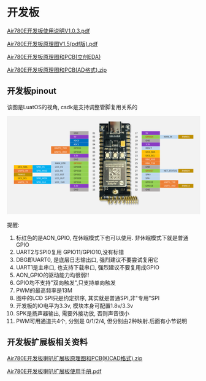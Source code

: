 # 开发板

[ Air780E开发板使用说明V1.0.3.pdf](https://cdn.openluat-luatcommunity.openluat.com/attachment/20221214113943532_%E5%BC%80%E5%8F%91%E6%9D%BFCore_Air780E%E4%BD%BF%E7%94%A8%E8%AF%B4%E6%98%8EV1.0.3.pdf)

[Air780E开发板原理图V1.5(pdf版).pdf](https://cdn.openluat-luatcommunity.openluat.com/attachment/20221028114557272_Air780E开发板原理图V1.5(pdf版).pdf)

[Air780E开发板原理图和PCB(立创EDA)](https://oshwhub.com/luat/evb_air780x_v1-6)

[Air780E开发板原理图和PCB(AD格式).zip](https://cdn.openluat-luatcommunity.openluat.com/attachment/20221104135203881_780X开发板原理图和PCB(AD格式).zip)


## 开发板pinout

该图是LuatOS的视角, csdk是支持调整管脚复用关系的

![pinout2air780e](pinout.png)

提醒:
1. 标红色的是AON_GPIO, 在休眠模式下也可以使用. 非休眠模式下就是普通GPIO
2. UART2与SPI0复用 GPIO11/GPIO10,没有标错
3. DBG即UART0, 是底层日志输出口, 强烈建议不要尝试复用它
4. UART1是主串口, 也支持下载串口, 强烈建议不要复用成GPIO
5. AON_GPIO的驱动能力均很弱!!
6. GPIO均不支持"双向触发",只支持单向触发
7. PWM的最高频率是13M
8. 图中的LCD SPI只是约定排序, 其实就是普通SPI,非"专用"SPI
9. 开发板的IO电平为3.3v, 模块本身可配置1.8v/3.3v
10. SPK是扬声器输出, 需要外接功放, 否则声音很小
11. PWM可用通道共4个, 分别是 0/1/2/4, 但分别由2种映射.后面有小节说明

## 开发板扩展板相关资料

[Air780E开发板喇叭扩展板原理图和PCB(KICAD格式).zip](https://cdn.openluat-luatcommunity.openluat.com/attachment/20221110145812309_Air780E开发板喇叭扩展板V1.0(KICAD格式).zip)

[Air780E开发板喇叭扩展板使用手册.pdf](https://cdn.openluat-luatcommunity.openluat.com/attachment/20221124161022658_Air780E开发板喇叭扩展板使用说明.pdf)



